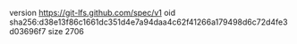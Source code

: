 version https://git-lfs.github.com/spec/v1
oid sha256:d38e13f86c1661dc351d4e7a94daa4c62f41266a179498d6c72d4fe3d03696f7
size 2706
